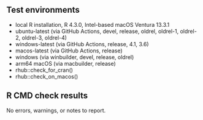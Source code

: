 ## Test environments

* local R installation, R 4.3.0, Intel-based macOS Ventura 13.3.1
* ubuntu-latest (via GitHub Actions, devel, release, oldrel, oldrel-1, oldrel-2, oldrel-3, oldrel-4)
* windows-latest (via GitHub Actions, release, 4.1, 3.6)
* macos-latest (via GitHub Actions, release)
* windows (via winbuilder, devel, release, oldrel)
* arm64 macOS (via macbuilder, release)
* rhub::check_for_cran()
* rhub::check_on_macos()

## R CMD check results

No errors, warnings, or notes to report.
